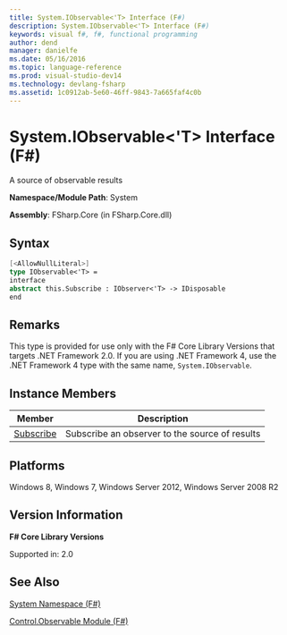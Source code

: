 ```yaml
---
title: System.IObservable<'T> Interface (F#)
description: System.IObservable<'T> Interface (F#)
keywords: visual f#, f#, functional programming
author: dend
manager: danielfe
ms.date: 05/16/2016
ms.topic: language-reference
ms.prod: visual-studio-dev14
ms.technology: devlang-fsharp
ms.assetid: 1c0912ab-5e60-46ff-9843-7a665faf4c0b 
---
```


# System.IObservable<'T> Interface (F#)

A source of observable results

**Namespace/Module Path**: System

**Assembly**: FSharp.Core (in FSharp.Core.dll)


## Syntax

```fsharp
[<AllowNullLiteral>]
type IObservable<'T> =
interface
abstract this.Subscribe : IObserver<'T> -> IDisposable
end
```

## Remarks
This type is provided for use only with the F# Core Library Versions that targets .NET Framework 2.0. If you are using .NET Framework 4, use the .NET Framework 4 type with the same name, `System.IObservable`.


## Instance Members


|Member|Description|
|------|-----------|
|[Subscribe](https://msdn.microsoft.com/library/e9c09e03-b1f9-4975-b992-1f222e8298ae)|Subscribe an observer to the source of results|

## Platforms
Windows 8, Windows 7, Windows Server 2012, Windows Server 2008 R2


## Version Information
**F# Core Library Versions**

Supported in: 2.0

## See Also
[System Namespace &#40;F&#35;&#41;](System-Namespace-%5BFSharp%5D.md)

[Control.Observable Module &#40;F&#35;&#41;](Control.Observable-Module-%5BFSharp%5D.md)
